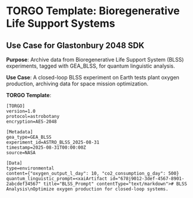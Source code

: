 # TORGO Template: Bioregenerative Life Support Systems
## Use Case for Glastonbury 2048 SDK

**Purpose**: Archive data from Bioregenerative Life Support System (BLSS) experiments, tagged with GEA_BLSS, for quantum linguistic analysis.

**Use Case**: A closed-loop BLSS experiment on Earth tests plant oxygen production, archiving data for space mission optimization.

**TORGO Template**:
```
[TORGO]
version=1.0
protocol=astrobotany
encryption=AES-2048

[Metadata]
gea_type=GEA_BLSS
experiment_id=ASTRO_BLSS_2025-08-31
timestamp=2025-08-31T00:00:00Z
source=NASA

[Data]
type=environmental
content={"oxygen_output_l_day": 10, "co2_consumption_g_day": 500}
quantum_linguistic_prompt=<xaiArtifact id="678j9012-3def-4567-8901-2abcdef34567" title="BLSS_Prompt" contentType="text/markdown"># BLSS Analysis\nOptimize oxygen production for closed-loop systems.